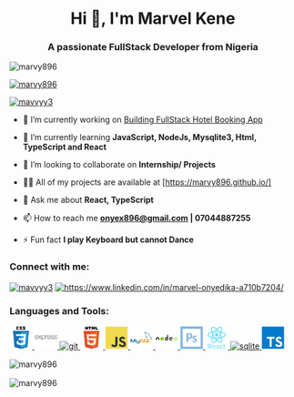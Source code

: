 <h1 align="center">Hi 👋, I'm Marvel Kene</h1>
<h3 align="center">A passionate FullStack Developer from Nigeria</h3>

<p align="left"> <img src="https://komarev.com/ghpvc/?username=marvy896&label=Profile%20views&color=0e75b6&style=flat" alt="marvy896" /> </p>

<p align="left"> <a href="https://github.com/ryo-ma/github-profile-trophy"><img src="https://github-profile-trophy.vercel.app/?username=marvy896" alt="marvy896" /></a> </p>

<p align="left"> <a href="https://twitter.com/mavvyy3" target="blank"><img src="https://img.shields.io/twitter/follow/mavvyy3?logo=twitter&style=for-the-badge" alt="mavvyy3" /></a> </p>

- 🔭 I’m currently working on [Building FullStack Hotel Booking App](https://github.com/marvy896/HOTEL-BOOKING-APP)

- 🌱 I’m currently learning **JavaScript, NodeJs, Mysqlite3, Html, TypeScript and React**

- 👯 I’m looking to collaborate on **Internship/ Projects**

- 👨‍💻 All of my projects are available at [https://marvy896.github.io/]

- 💬 Ask me about **React, TypeScript**

- 📫 How to reach me **onyex896@gmail.com | 07044887255**

- ⚡ Fun fact **I play Keyboard but cannot Dance**

<h3 align="left">Connect with me:</h3>
<p align="left">
<a href="https://twitter.com/mavvyy3" target="blank"><img align="center" src="https://raw.githubusercontent.com/rahuldkjain/github-profile-readme-generator/master/src/images/icons/Social/twitter.svg" alt="mavvyy3" height="30" width="40" /></a>
<a href="https://linkedin.com/in/https://www.linkedin.com/in/marvel-onyedika-a710b7204/" target="blank"><img align="center" src="https://raw.githubusercontent.com/rahuldkjain/github-profile-readme-generator/master/src/images/icons/Social/linked-in-alt.svg" alt="https://www.linkedin.com/in/marvel-onyedika-a710b7204/" height="30" width="40" /></a>
</p>

<h3 align="left">Languages and Tools:</h3>
<p align="left"> <a href="https://www.w3schools.com/css/" target="_blank" rel="noreferrer"> <img src="https://raw.githubusercontent.com/devicons/devicon/master/icons/css3/css3-original-wordmark.svg" alt="css3" width="40" height="40"/> </a> <a href="https://expressjs.com" target="_blank" rel="noreferrer"> <img src="https://raw.githubusercontent.com/devicons/devicon/master/icons/express/express-original-wordmark.svg" alt="express" width="40" height="40"/> </a> <a href="https://git-scm.com/" target="_blank" rel="noreferrer"> <img src="https://www.vectorlogo.zone/logos/git-scm/git-scm-icon.svg" alt="git" width="40" height="40"/> </a> <a href="https://www.w3.org/html/" target="_blank" rel="noreferrer"> <img src="https://raw.githubusercontent.com/devicons/devicon/master/icons/html5/html5-original-wordmark.svg" alt="html5" width="40" height="40"/> </a> <a href="https://developer.mozilla.org/en-US/docs/Web/JavaScript" target="_blank" rel="noreferrer"> <img src="https://raw.githubusercontent.com/devicons/devicon/master/icons/javascript/javascript-original.svg" alt="javascript" width="40" height="40"/> </a> <a href="https://www.mysql.com/" target="_blank" rel="noreferrer"> <img src="https://raw.githubusercontent.com/devicons/devicon/master/icons/mysql/mysql-original-wordmark.svg" alt="mysql" width="40" height="40"/> </a> <a href="https://nodejs.org" target="_blank" rel="noreferrer"> <img src="https://raw.githubusercontent.com/devicons/devicon/master/icons/nodejs/nodejs-original-wordmark.svg" alt="nodejs" width="40" height="40"/> </a> <a href="https://www.photoshop.com/en" target="_blank" rel="noreferrer"> <img src="https://raw.githubusercontent.com/devicons/devicon/master/icons/photoshop/photoshop-line.svg" alt="photoshop" width="40" height="40"/> </a> <a href="https://reactjs.org/" target="_blank" rel="noreferrer"> <img src="https://raw.githubusercontent.com/devicons/devicon/master/icons/react/react-original-wordmark.svg" alt="react" width="40" height="40"/> </a> <a href="https://www.sqlite.org/" target="_blank" rel="noreferrer"> <img src="https://www.vectorlogo.zone/logos/sqlite/sqlite-icon.svg" alt="sqlite" width="40" height="40"/> </a> <a href="https://www.typescriptlang.org/" target="_blank" rel="noreferrer"> <img src="https://raw.githubusercontent.com/devicons/devicon/master/icons/typescript/typescript-original.svg" alt="typescript" width="40" height="40"/> </a> </p>

<p><img align="center" src="https://github-readme-stats.vercel.app/api/top-langs?username=marvy896&show_icons=true&locale=en&layout=compact" alt="marvy896" /></p>

<p><img align="center" src="https://github-readme-streak-stats.herokuapp.com/?user=marvy896&" alt="marvy896" /></p>
